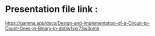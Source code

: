 # Presentation file link :
  https://gamma.app/docs/Design-and-Implementation-of-a-Circuit-to-Count-Ones-in-Binary-In-do0w1vxr73w3pmh
